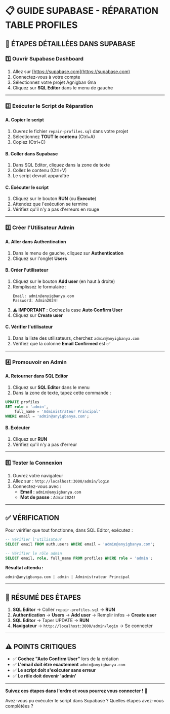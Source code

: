 # 📋 GUIDE SUPABASE - RÉPARATION TABLE PROFILES

## 🚀 ÉTAPES DÉTAILLÉES DANS SUPABASE

### **1️⃣ Ouvrir Supabase Dashboard**
1. Allez sur [https://supabase.com](https://supabase.com)
2. Connectez-vous à votre compte
3. Sélectionnez votre projet Agnigban Gna
4. Cliquez sur **SQL Editor** dans le menu de gauche

---

### **2️⃣ Exécuter le Script de Réparation**

#### **A. Copier le script**
1. Ouvrez le fichier `repair-profiles.sql` dans votre projet
2. Sélectionnez **TOUT le contenu** (Ctrl+A)
3. Copiez (Ctrl+C)

#### **B. Coller dans Supabase**
1. Dans SQL Editor, cliquez dans la zone de texte
2. Collez le contenu (Ctrl+V)
3. Le script devrait apparaître

#### **C. Exécuter le script**
1. Cliquez sur le bouton **RUN** (ou **Execute**)
2. Attendez que l'exécution se termine
3. Vérifiez qu'il n'y a pas d'erreurs en rouge

---

### **3️⃣ Créer l'Utilisateur Admin**

#### **A. Aller dans Authentication**
1. Dans le menu de gauche, cliquez sur **Authentication**
2. Cliquez sur l'onglet **Users**

#### **B. Créer l'utilisateur**
1. Cliquez sur le bouton **Add user** (en haut à droite)
2. Remplissez le formulaire :
   ```
   Email: admin@anyigbanya.com
   Password: Admin2024!
   ```
3. **⚠️ IMPORTANT** : Cochez la case **Auto Confirm User**
4. Cliquez sur **Create user**

#### **C. Vérifier l'utilisateur**
1. Dans la liste des utilisateurs, cherchez `admin@anyigbanya.com`
2. Vérifiez que la colonne **Email Confirmed** est ✅

---

### **4️⃣ Promouvoir en Admin**

#### **A. Retourner dans SQL Editor**
1. Cliquez sur **SQL Editor** dans le menu
2. Dans la zone de texte, tapez cette commande :

```sql
UPDATE profiles
SET role = 'admin',
    full_name = 'Administrateur Principal'
WHERE email = 'admin@anyigbanya.com';
```

#### **B. Exécuter**
1. Cliquez sur **RUN**
2. Vérifiez qu'il n'y a pas d'erreur

---

### **5️⃣ Tester la Connexion**

1. Ouvrez votre navigateur
2. Allez sur : `http://localhost:3000/admin/login`
3. Connectez-vous avec :
   - **Email** : `admin@anyigbanya.com`
   - **Mot de passe** : `Admin2024!`

---

## ✅ VÉRIFICATION

Pour vérifier que tout fonctionne, dans SQL Editor, exécutez :

```sql
-- Vérifier l'utilisateur
SELECT email FROM auth.users WHERE email = 'admin@anyigbanya.com';

-- Vérifier le rôle admin
SELECT email, role, full_name FROM profiles WHERE role = 'admin';
```

**Résultat attendu :**
```
admin@anyigbanya.com | admin | Administrateur Principal
```

---

## 🎯 RÉSUMÉ DES ÉTAPES

1. **SQL Editor** → Coller `repair-profiles.sql` → **RUN**
2. **Authentication** → **Users** → **Add user** → Remplir infos → **Create user**
3. **SQL Editor** → Taper UPDATE → **RUN**
4. **Navigateur** → `http://localhost:3000/admin/login` → Se connecter

---

## ⚠️ POINTS CRITIQUES

- ✅ **Cochez "Auto Confirm User"** lors de la création
- ✅ **L'email doit être exactement** `admin@anyigbanya.com`
- ✅ **Le script doit s'exécuter sans erreur**
- ✅ **Le rôle doit devenir 'admin'**

---

**Suivez ces étapes dans l'ordre et vous pourrez vous connecter !** 🚀

Avez-vous pu exécuter le script dans Supabase ? Quelles étapes avez-vous complétées ?
